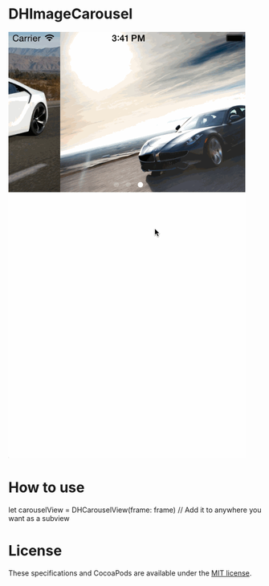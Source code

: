 DHImageCarousel
===============

<img src="./imageCarousel.gif" />

How to use
==========
  
  let carouselView = DHCarouselView(frame: frame) // Add it to anywhere you want as a subview


License
=======

These specifications and CocoaPods are available under the [MIT license](http://opensource.org/licenses/mit-license.php).